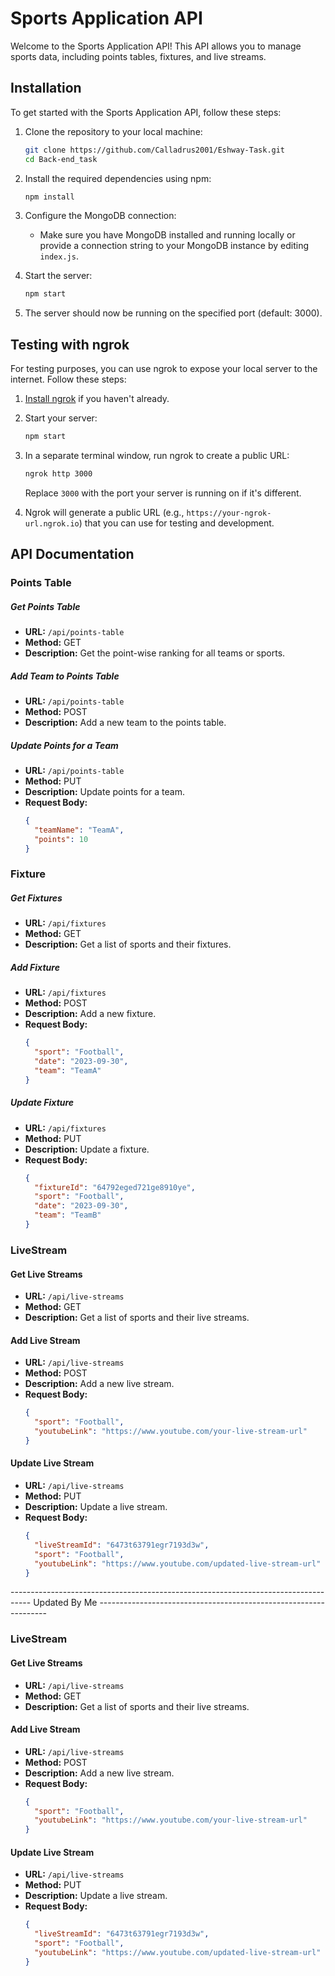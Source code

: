 # Sports Application API

Welcome to the Sports Application API! This API allows you to manage sports data, including points tables, fixtures, and live streams.

## Installation

To get started with the Sports Application API, follow these steps:

1. Clone the repository to your local machine:

   ```sh
   git clone https://github.com/Calladrus2001/Eshway-Task.git
   cd Back-end_task
   ```

2. Install the required dependencies using npm:

   ```sh
   npm install
   ```

3. Configure the MongoDB connection:
   - Make sure you have MongoDB installed and running locally or provide a connection string to your MongoDB instance by editing `index.js`.

4. Start the server:

   ```sh
   npm start
   ```

5. The server should now be running on the specified port (default: 3000).

## Testing with ngrok

For testing purposes, you can use ngrok to expose your local server to the internet. Follow these steps:

1. [Install ngrok](https://ngrok.com/download) if you haven't already.

2. Start your server:

   ```sh
   npm start
   ```

3. In a separate terminal window, run ngrok to create a public URL:

   ```sh
   ngrok http 3000
   ```

   Replace `3000` with the port your server is running on if it's different.

4. Ngrok will generate a public URL (e.g., `https://your-ngrok-url.ngrok.io`) that you can use for testing and development.

## API Documentation

### Points Table

##### Get Points Table

- **URL:** `/api/points-table`
- **Method:** GET
- **Description:** Get the point-wise ranking for all teams or sports.

##### Add Team to Points Table

- **URL:** `/api/points-table`
- **Method:** POST
- **Description:** Add a new team to the points table.

##### Update Points for a Team

- **URL:** `/api/points-table`
- **Method:** PUT
- **Description:** Update points for a team.
- **Request Body:**
  ```json
  {
    "teamName": "TeamA",
    "points": 10
  }
  ```

### Fixture

##### Get Fixtures

- **URL:** `/api/fixtures`
- **Method:** GET
- **Description:** Get a list of sports and their fixtures.

##### Add Fixture

- **URL:** `/api/fixtures`
- **Method:** POST
- **Description:** Add a new fixture.
- **Request Body:**
  ```json
  {
    "sport": "Football",
    "date": "2023-09-30",
    "team": "TeamA"
  }
  ```

##### Update Fixture

- **URL:** `/api/fixtures`
- **Method:** PUT
- **Description:** Update a fixture.
- **Request Body:**
  ```json
  {
    "fixtureId": "64792eged721ge8910ye",
    "sport": "Football",
    "date": "2023-09-30",
    "team": "TeamB"
  }
  ```

### LiveStream

#### Get Live Streams

- **URL:** `/api/live-streams`
- **Method:** GET
- **Description:** Get a list of sports and their live streams.

#### Add Live Stream

- **URL:** `/api/live-streams`
- **Method:** POST
- **Description:** Add a new live stream.
- **Request Body:**
  ```json
  {
    "sport": "Football",
    "youtubeLink": "https://www.youtube.com/your-live-stream-url"
  }
  ```

#### Update Live Stream

- **URL:** `/api/live-streams`
- **Method:** PUT
- **Description:** Update a live stream.
- **Request Body:**
  ```json
  {
    "liveStreamId": "6473t63791egr7193d3w",
    "sport": "Football",
    "youtubeLink": "https://www.youtube.com/updated-live-stream-url"
  }
  ```
 -----------------------------------------------------------------------------------   Updated By Me   -----------------------------------------------------------------



 ### LiveStream

#### Get Live Streams

- **URL:** `/api/live-streams`
- **Method:** GET
- **Description:** Get a list of sports and their live streams.

#### Add Live Stream

- **URL:** `/api/live-streams`
- **Method:** POST
- **Description:** Add a new live stream.
- **Request Body:**
  ```json
  {
    "sport": "Football",
    "youtubeLink": "https://www.youtube.com/your-live-stream-url"
  }
  ```

#### Update Live Stream

- **URL:** `/api/live-streams`
- **Method:** PUT
- **Description:** Update a live stream.
- **Request Body:**
  ```json
  {
    "liveStreamId": "6473t63791egr7193d3w",
    "sport": "Football",
    "youtubeLink": "https://www.youtube.com/updated-live-stream-url"
  }
  ```


